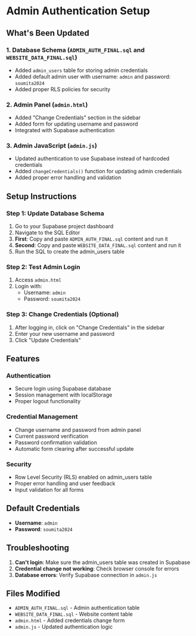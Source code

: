 # Admin Authentication Setup

## What's Been Updated

### 1. Database Schema (`ADMIN_AUTH_FINAL.sql` and `WEBSITE_DATA_FINAL.sql`)
- Added `admin_users` table for storing admin credentials
- Added default admin user with username: `admin` and password: `soumita2024`
- Added proper RLS policies for security

### 2. Admin Panel (`admin.html`)
- Added "Change Credentials" section in the sidebar
- Added form for updating username and password
- Integrated with Supabase authentication

### 3. Admin JavaScript (`admin.js`)
- Updated authentication to use Supabase instead of hardcoded credentials
- Added `changeCredentials()` function for updating admin credentials
- Added proper error handling and validation

## Setup Instructions

### Step 1: Update Database Schema
1. Go to your Supabase project dashboard
2. Navigate to the SQL Editor
3. **First**: Copy and paste `ADMIN_AUTH_FINAL.sql` content and run it
4. **Second**: Copy and paste `WEBSITE_DATA_FINAL.sql` content and run it
4. Run the SQL to create the admin_users table

### Step 2: Test Admin Login
1. Access `admin.html`
2. Login with:
   - Username: `admin`
   - Password: `soumita2024`

### Step 3: Change Credentials (Optional)
1. After logging in, click on "Change Credentials" in the sidebar
2. Enter your new username and password
3. Click "Update Credentials"

## Features

### Authentication
- Secure login using Supabase database
- Session management with localStorage
- Proper logout functionality

### Credential Management
- Change username and password from admin panel
- Current password verification
- Password confirmation validation
- Automatic form clearing after successful update

### Security
- Row Level Security (RLS) enabled on admin_users table
- Proper error handling and user feedback
- Input validation for all forms

## Default Credentials
- **Username**: `admin`
- **Password**: `soumita2024`

## Troubleshooting

1. **Can't login**: Make sure the admin_users table was created in Supabase
2. **Credential change not working**: Check browser console for errors
3. **Database errors**: Verify Supabase connection in `admin.js`

## Files Modified
- `ADMIN_AUTH_FINAL.sql` - Admin authentication table
- `WEBSITE_DATA_FINAL.sql` - Website content table
- `admin.html` - Added credentials change form
- `admin.js` - Updated authentication logic 